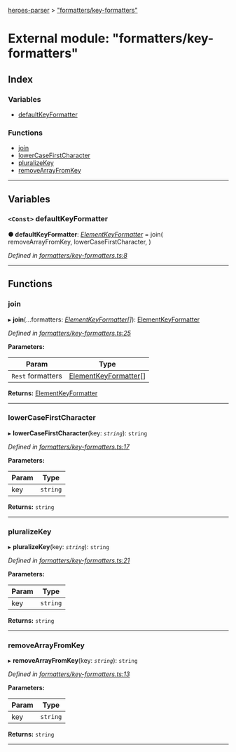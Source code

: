 [heroes-parser](../README.md) > ["formatters/key-formatters"](../modules/_formatters_key_formatters_.md)

# External module: "formatters/key-formatters"

## Index

### Variables

* [defaultKeyFormatter](_formatters_key_formatters_.md#defaultkeyformatter)

### Functions

* [join](_formatters_key_formatters_.md#join)
* [lowerCaseFirstCharacter](_formatters_key_formatters_.md#lowercasefirstcharacter)
* [pluralizeKey](_formatters_key_formatters_.md#pluralizekey)
* [removeArrayFromKey](_formatters_key_formatters_.md#removearrayfromkey)

---

## Variables

<a id="defaultkeyformatter"></a>

### `<Const>` defaultKeyFormatter

**● defaultKeyFormatter**: *[ElementKeyFormatter](_formatters_index_.md#elementkeyformatter)* =  join(
  removeArrayFromKey,
  lowerCaseFirstCharacter,
)

*Defined in [formatters/key-formatters.ts:8](https://github.com/joeistas/heroes-parser/blob/ad5aa01/src/formatters/key-formatters.ts#L8)*

___

## Functions

<a id="join"></a>

###  join

▸ **join**(...formatters: *[ElementKeyFormatter](_formatters_index_.md#elementkeyformatter)[]*): [ElementKeyFormatter](_formatters_index_.md#elementkeyformatter)

*Defined in [formatters/key-formatters.ts:25](https://github.com/joeistas/heroes-parser/blob/ad5aa01/src/formatters/key-formatters.ts#L25)*

**Parameters:**

| Param | Type |
| ------ | ------ |
| `Rest` formatters | [ElementKeyFormatter](_formatters_index_.md#elementkeyformatter)[] |

**Returns:** [ElementKeyFormatter](_formatters_index_.md#elementkeyformatter)

___
<a id="lowercasefirstcharacter"></a>

###  lowerCaseFirstCharacter

▸ **lowerCaseFirstCharacter**(key: *`string`*): `string`

*Defined in [formatters/key-formatters.ts:17](https://github.com/joeistas/heroes-parser/blob/ad5aa01/src/formatters/key-formatters.ts#L17)*

**Parameters:**

| Param | Type |
| ------ | ------ |
| key | `string` |

**Returns:** `string`

___
<a id="pluralizekey"></a>

###  pluralizeKey

▸ **pluralizeKey**(key: *`string`*): `string`

*Defined in [formatters/key-formatters.ts:21](https://github.com/joeistas/heroes-parser/blob/ad5aa01/src/formatters/key-formatters.ts#L21)*

**Parameters:**

| Param | Type |
| ------ | ------ |
| key | `string` |

**Returns:** `string`

___
<a id="removearrayfromkey"></a>

###  removeArrayFromKey

▸ **removeArrayFromKey**(key: *`string`*): `string`

*Defined in [formatters/key-formatters.ts:13](https://github.com/joeistas/heroes-parser/blob/ad5aa01/src/formatters/key-formatters.ts#L13)*

**Parameters:**

| Param | Type |
| ------ | ------ |
| key | `string` |

**Returns:** `string`

___

